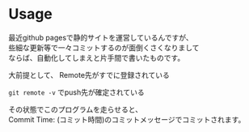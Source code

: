 # Usage

最近github pagesで静的サイトを運営しているんですが、  
些細な更新等で一々コミットするのが面倒くさくなりまして  
ならば、自動化してしまえと片手間で書いたものです。

大前提として、
Remote先がすでに登録されている  

 ```git remote -v``` でpush先が確定されている  

その状態でこのプログラムを走らせると、  
Commit Time: (コミット時間)のコミットメッセージでコミットされます。  

